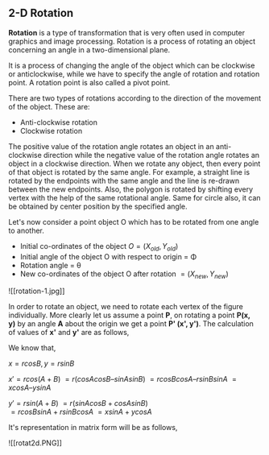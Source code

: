 ## 2-D Rotation

**Rotation** is a type of transformation that is very often used in computer graphics and image processing. Rotation is a process of rotating an object concerning an angle in a two-dimensional plane.

It is a process of changing the angle of the object which can be clockwise or anticlockwise, while we have to specify the angle of rotation and rotation point. A rotation point is also called a pivot point.

There are two types of rotations according to the direction of the movement of the object. These are:

-   Anti-clockwise rotation
-   Clockwise rotation

The positive value of the rotation angle rotates an object in an anti-clockwise direction while the negative value of the rotation angle rotates an object in a clockwise direction. When we rotate any object, then every point of that object is rotated by the same angle. For example, a straight line is rotated by the endpoints with the same angle and the line is re-drawn between the new endpoints. Also, the polygon is rotated by shifting every vertex with the help of the same rotational angle. Same for circle also, it can be obtained by center position by the specified angle.

Let's now consider a point object O which has to be rotated from one angle to another.

-   Initial co-ordinates of the object $O = (X_{old}, Y_{old})$
-   Initial angle of the object O with respect to origin = Φ
-   Rotation angle = θ
-   New co-ordinates of the object O after rotation $= (X_{new}, Y_{new})$

![[rotation-1.jpg]]

In order to rotate an object, we need to rotate each vertex of the figure individually. More clearly let us assume a point **P**, on rotating a point **P(x, y)** by an angle **A** about the origin we get a point **P' (x', y')**. The calculation of values of **x'** and **y'** are as follows,

We know that,
>
$x   = r cosB, y = r sinB$
>
$x'  = r cos ( A + B)$
	 $= r ( cosA cosB – sinA sinB )$ 
     $= r cosB cosA – r sinB sinA$
     $= x cosA – y sinA$
>
$y'  = r sin ( A + B )$
	 $= r ( sinA cosB + cosA sinB )$  
     $= r cosB sinA + r sinB cosA$ 
     $= x sinA + y cosA$
>

It's representation in matrix form will be as follows,

![[rotat2d.PNG]]
